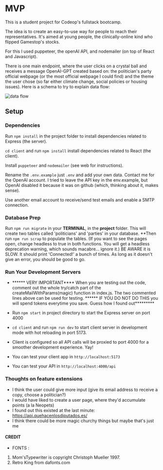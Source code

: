 # MVP

This is a student project for Codeop's fullstack bootcamp.

The idea is to create an easy-to-use way for people to reach their representatives. 
It's aimed at young people, the clinically-online kind who flipped Gamestop's stocks. 

For this I used puppeteer, the openAI API, and nodemailer (on top of React and Javascript).

There is one main endpoint, where the user clicks on a crystal ball and receives a message OpenAI-GPT created based on:
the politician's party official webpage (or the most official webpage I could find) and the theme the user chose (so far either climate change, social policies or housing issues). Here is a schema to try to explain data flow:

<img src="./client/public/data_schema.png" alt="data flow"/>


## Setup 

### Dependencies

Run `npm install` in the project folder to install dependencies related to Express (the server).

`cd client` and run `npm install` install dependencies related to React (the client).

Install `puppeteer` and `nodemailer` (see web for instructions).

Rename the `.env.example` just `.env` and add your own data. Contact me for the OpenAI account.
I tried to leave the API key in the env.example, but OpenAI disabled it because it was on github (which, thinking about it, makes sense).

Use another email account to receive/send test emails and enable a SMTP connection. 


### Database Prep

Run `npm run migrate` in your **TERMINAL**, in the **project** folder. This will create two tables called 'politicians' and 'parties' in your database.
**Then run `npm run scrap` to populate the tables.
(If you want to see the pages open, change headless to true in both functions. You will get a headless deprecation warning, which sounds macabre... ignore it.) BE AWARE it is SLOW. It should print 'Connected!' a bunch of times. As long as it doesn't give an error, you should be good to go.


### Run Your Development Servers

- ****** VERY IMPORTANT**** When you are testing out the code, comment out the whole try/catch part of the createMailWithParams(magic) function in index.js. The two commented lines above can be used for testing. 
****** IF YOU DO NOT DO THIS you will spend tokens everytime you save. Guess how I found out*********

- Run `npm start` in project directory to start the Express server on port 4000
- `cd client` and run `npm run dev` to start client server in development mode with hot reloading in port 5173.
- Client is configured so all API calls will be proxied to port 4000 for a smoother development experience. Yay!
- You can test your client app in `http://localhost:5173`
- You can test your API in `http://localhost:4000/api`


### Thoughts on feature extensions
- I think the user could give more input (give its email address to receive a copy, choose a politician?)
- I would have liked to create a user page, where they'd accumulate points (a la Neopets)
- I found out this existed at the last minute: https://api.quehacenlosdiputados.es/
- I think there could be more magic churchy things but maybe that's just me

#### CREDIT 

- FONTS :
1. Mom'sTypewriter is copyright Christoph Mueller 1997.
2. Retro King from dafonts.com

